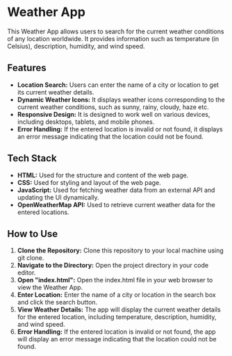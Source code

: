 
# Weather App

This Weather App allows users to search for the current weather conditions of any location worldwide. It provides information such as temperature (in Celsius), description, humidity, and wind speed.


## Features

- **Location Search:** Users can enter the name of a city or location to get its current weather details.
- **Dynamic Weather Icons:** It displays weather icons corresponding to the current weather conditions, such as sunny, rainy, cloudy, haze etc.
- **Responsive Design:** It is designed to work well on various devices, including desktops, tablets, and mobile phones.
- **Error Handling:** If the entered location is invalid or not found, it displays an error message indicating that the location could not be found.


## Tech Stack


- **HTML:** Used for the structure and content of the web page.
- **CSS:** Used for styling and layout of the web page.
- **JavaScript:** Used for fetching weather data from an external API and updating the UI dynamically.
- **OpenWeatherMap API:** Used to retrieve current weather data for the entered locations.


## How to Use

1. **Clone the Repository:** Clone this repository to your local machine using git clone.
2. **Navigate to the Directory:** Open the project directory in your code editor.
3. **Open "index.html":** Open the index.html file in your web browser to view the Weather App.
4. **Enter Location:** Enter the name of a city or location in the search box and click the search button.
5. **View Weather Details:** The app will display the current weather details for the entered location, including temperature, description, humidity, and wind speed.
6. **Error Handling:** If the entered location is invalid or not found, the app will display an error message indicating that the location could not be found.


